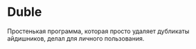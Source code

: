 # Duble

Простенькая программа, которая просто удаляет дубликаты айдишников, делал для личного пользования.  
